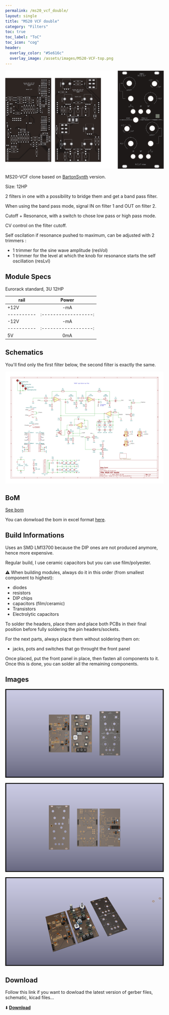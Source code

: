 ```yaml
---
permalink: /ms20_vcf_double/
layout: single
title: "MS20 VCF double"
category: "Filters"
toc: true
toc_label: "ToC"
toc_icon: "cog"
header:
  overlay_color: "#5e616c"
  overlay_image: /assets/images/MS20-VCF-top.png
---
```


![MS20-VCF-top](/assets/images/MS20-VCF-top.png)

MS20-VCF clone based on [BartonSynth](https://www.bartonmusicalcircuits.com/synthstuff.html#analog) version.

Size: 12HP

2 filters in one with a possibility to bridge them and get a band pass filter.

When using the band pass mode, signal IN on filter 1 and OUT on filter 2.

Cutoff + Resonance, with a switch to chose low pass or high pass mode.

CV control on the filter cutoff.

Self oscilation if resonance pushed to maximum, can be adjusted with 2 trimmers :

- 1 trimmer for the sine wave amplitude (resVol)
- 1 trimmer for the level at which the knob for resonance starts the self oscillation (resLvl)

## Module Specs

Eurorack standard, 3U 12HP

|   rail   |      Power         |
|----------|:------------------:|
|   +12V   |        -mA         |
|----------|:------------------:|
|   -12V   |        -mA         |
|----------|:------------------:|
|    5V    |         0mA        |

## Schematics

You'll find only the first filter below, the second filter is exactly the same.

![double MS20-VCF schematic](/assets/images/MS20-VCF--Schematic.svg)

## BoM

[See bom](/assets/bom/MS20-VCF_V1.4--iBoM.html)

You can donwload the bom in excel format [here](https://github.com/BleepSound/ms20-vcf-double/releases/download/V1.4/MS20-VCF_V1.4--BoM.xlsx).

## Build Informations

Uses an SMD LM13700 because the DIP ones are not produced anymore, hence more expensive.

Regular build, I use ceramic capacitors but you can use film/polyester.

:warning: When building modules, always do it in this order (from smallest component to highest):
- diodes
- resistors
- DIP chips
- capacitors (film/ceramic)
- Transistors
- Electrolytic capacitors

To solder the headers, place them and place both PCBs in their final position before fully soldering the pin headers/sockets.

For the next parts, always place them without soldering them on: 
- jacks, pots and switches that go throught the front panel

Once placed, put the front panel in place, then fasten all components to it. Once this is done, you can solder all the remaining components.

## Images

![3D single MS20-VCF(front)](/assets/images/MS20-VCF-3D_top.png)

![3D single MS20-VCF(back)](/assets/images/MS20-VCF-3D_bottom.png)

![3D single MS20-VCF(iso)](/assets/images/MS20-VCF-3D_top30deg.png)

## Download

Follow this link if you want to dowload the latest version of gerber files, schematic, kicad files...

:arrow_down: [**Download**](https://github.com/BleepSound/ms20-vcf-double/releases)
